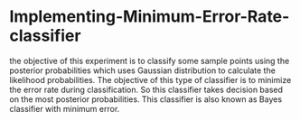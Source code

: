 # Implementing-Minimum-Error-Rate-classifier
the objective of this experiment is to classify some sample points using the posterior probabilities which uses Gaussian distribution to calculate the likelihood probabilities. The objective of this type of classifier is to minimize the error rate during classification. So this classifier takes decision based on the most posterior probabilities. This classifier is also known as Bayes classifier with minimum error.
